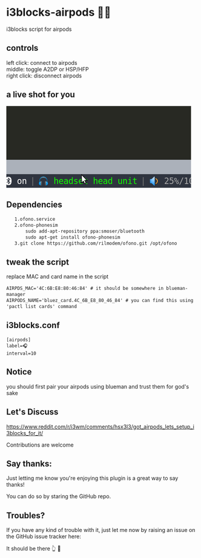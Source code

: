 # i3blocks-airpods 💃🕺
i3blocks script for airpods  
## controls
left click: connect to airpods  
middle: toggle A2DP or HSP/HFP  
right click: disconnect airpods
## a live shot for you
![i3blocks airpods](showcase.gif)

## Dependencies
```
   1.ofono.service  
   2.ofono-phonesim  
       sudo add-apt-repository ppa:smoser/bluetooth  
       sudo apt-get install ofono-phonesim  
   3.git clone https://github.com/rilmodem/ofono.git /opt/ofono  
```

## tweak the script
replace MAC and card name in the script
```
AIRPDS_MAC='4C:6B:E8:80:46:84' # it should be somewhere in blueman-manager  
AIRPODS_NAME='bluez_card.4C_6B_E8_80_46_84' # you can find this using 'pactl list cards' command  
```

## i3blocks.conf
```
[airpods]
label=🎧 
interval=10
```

## Notice
you should first pair your airpods using blueman and trust them for god's sake

## Let's Discuss
https://www.reddit.com/r/i3wm/comments/hsx3l3/got_airpods_lets_setup_i3blocks_for_it/

Contributions are welcome

## Say thanks:
  
  Just letting me know you're enjoying this plugin is a great way to say thanks!
  
  You can do so by staring the GitHub repo.
  
## Troubles?
  
  If you have any kind of trouble with it, just let me now by raising an issue on
  the GitHub issue tracker here:

  It should be there 👆 👀
